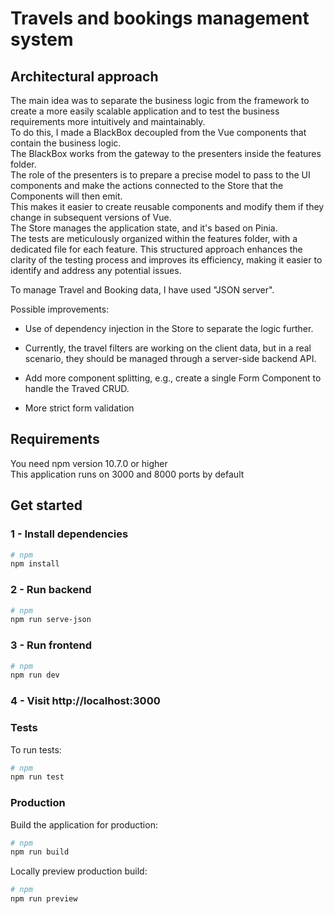 # Travels and bookings management system

## Architectural approach

The main idea was to separate the business logic from the framework to create a more easily scalable application and to test the business requirements more intuitively and maintainably.  
To do this, I made a BlackBox decoupled from the Vue components that contain the business logic.  
The BlackBox works from the gateway to the presenters inside the features folder.  
The role of the presenters is to prepare a precise model to pass to the UI components and make the actions connected to the Store that the Components will then emit.  
This makes it easier to create reusable components and modify them if they change in subsequent versions of Vue.  
The Store manages the application state, and it's based on Pinia.  
The tests are meticulously organized within the features folder, with a dedicated file for each feature. This structured approach enhances the clarity of the testing process and improves its efficiency, making it easier to identify and address any potential issues.

To manage Travel and Booking data, I have used "JSON server".

Possible improvements:

-   Use of dependency injection in the Store to separate the logic further.
-   Currently, the travel filters are working on the client data, but in a real scenario, they should be managed through a server-side backend API.
-   Add more component splitting, e.g., create a single Form Component to handle the Traved CRUD.

-   More strict form validation

## Requirements

You need npm version 10.7.0 or higher  
This application runs on 3000 and 8000 ports by default

## Get started

### 1 - Install dependencies

```bash
# npm
npm install

```

### 2 - Run backend

```bash
# npm
npm run serve-json

```

### 3 - Run frontend

```bash
# npm
npm run dev

```

### 4 - Visit http://localhost:3000

### Tests

To run tests:

```bash
# npm
npm run test

```

### Production

Build the application for production:

```bash
# npm
npm run build

```

Locally preview production build:

```bash
# npm
npm run preview

```
